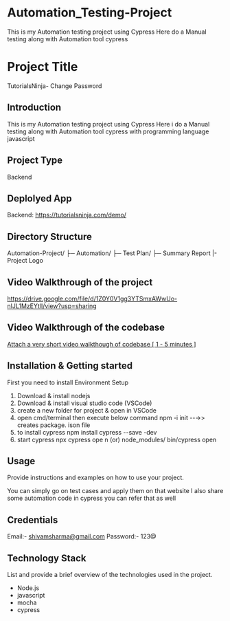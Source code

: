 # Automation_Testing-Project
This is my Automation testing project using Cypress
Here do a Manual testing along with Automation tool cypress

# Project Title
TutorialsNinja- Change Password

## Introduction
This is my Automation testing project using Cypress
Here i do a Manual testing along with Automation tool cypress with programming language javascript

## Project Type
Backend

## Deplolyed App

Backend: https://tutorialsninja.com/demo/


## Directory Structure
Automation-Project/
├─ Automation/
├─ Test Plan/
├─ Summary Report
|- Project Logo

## Video Walkthrough of the project
https://drive.google.com/file/d/1Z0Y0V1gg3YTSmxAWwUo-nlJL1MzEYtlI/view?usp=sharing

## Video Walkthrough of the codebase
[Attach a very short video walkthough of codebase [ 1 - 5 minutes ]](https://drive.google.com/file/d/1Z0Y0V1gg3YTSmxAWwUo-nlJL1MzEYtlI/view?usp=sharing)


## Installation & Getting started
First you need to install 
Environment Setup
1) Download & install nodejs
2) Download & install visual studio code (VSCode)
3) create a new folder for project & open in VSCode
4) open cmd/terminal then execute below command
npm -i init   --→> creates package. ison file
5) to install cypress
npm install cypress --save -dev
6) start cypress npx cypress ope n
(or)
node_modules/ bin/cypress open


## Usage
Provide instructions and examples on how to use your project.

You can simply go on test cases and apply them on that website 
I also share some automation code in cypress you can refer that as well


## Credentials
Email:- shivamsharma@gmail.com
Password:- 123@



## Technology Stack
List and provide a brief overview of the technologies used in the project.

- Node.js
- javascript
- mocha
- cypress
